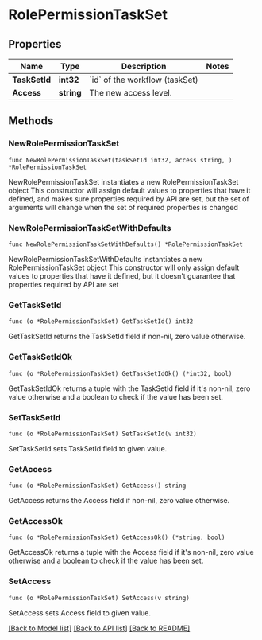 # RolePermissionTaskSet

## Properties

Name | Type | Description | Notes
------------ | ------------- | ------------- | -------------
**TaskSetId** | **int32** | &#x60;id&#x60; of the workflow (taskSet) | 
**Access** | **string** | The new access level. | 

## Methods

### NewRolePermissionTaskSet

`func NewRolePermissionTaskSet(taskSetId int32, access string, ) *RolePermissionTaskSet`

NewRolePermissionTaskSet instantiates a new RolePermissionTaskSet object
This constructor will assign default values to properties that have it defined,
and makes sure properties required by API are set, but the set of arguments
will change when the set of required properties is changed

### NewRolePermissionTaskSetWithDefaults

`func NewRolePermissionTaskSetWithDefaults() *RolePermissionTaskSet`

NewRolePermissionTaskSetWithDefaults instantiates a new RolePermissionTaskSet object
This constructor will only assign default values to properties that have it defined,
but it doesn't guarantee that properties required by API are set

### GetTaskSetId

`func (o *RolePermissionTaskSet) GetTaskSetId() int32`

GetTaskSetId returns the TaskSetId field if non-nil, zero value otherwise.

### GetTaskSetIdOk

`func (o *RolePermissionTaskSet) GetTaskSetIdOk() (*int32, bool)`

GetTaskSetIdOk returns a tuple with the TaskSetId field if it's non-nil, zero value otherwise
and a boolean to check if the value has been set.

### SetTaskSetId

`func (o *RolePermissionTaskSet) SetTaskSetId(v int32)`

SetTaskSetId sets TaskSetId field to given value.


### GetAccess

`func (o *RolePermissionTaskSet) GetAccess() string`

GetAccess returns the Access field if non-nil, zero value otherwise.

### GetAccessOk

`func (o *RolePermissionTaskSet) GetAccessOk() (*string, bool)`

GetAccessOk returns a tuple with the Access field if it's non-nil, zero value otherwise
and a boolean to check if the value has been set.

### SetAccess

`func (o *RolePermissionTaskSet) SetAccess(v string)`

SetAccess sets Access field to given value.



[[Back to Model list]](../README.md#documentation-for-models) [[Back to API list]](../README.md#documentation-for-api-endpoints) [[Back to README]](../README.md)


